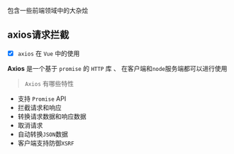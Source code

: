 包含一些前端领域中的大杂烩

axios请求拦截
-

- [x] `axios` 在 `Vue` 中的使用
  

**Axios** 是一个基于 `promise` 的 `HTTP` 库 、 在客户端和`node`服务端都可以进行使用

> `Axios` 有哪些特性

- 支持 `Promise` API
- 拦截请求和响应
- 转换请求数据和响应数据
- 取消请求
- 自动转换`JSON`数据
- 客户端支持防御`XSRF`





